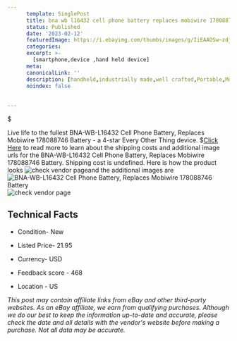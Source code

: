 ```yaml
---
      template: SinglePost
      title: bna wb l16432 cell phone battery replaces mobiwire 178088746 battery
      status: Published
      date: '2023-02-12'
      featuredImage: https://i.ebayimg.com/thumbs/images/g/IiEAAOSw~zdjoPkm/s-l225.jpg
      categories: 
      excerpt: >-
        [smartphone,device ,hand held device]
      meta:
      canonicalLink: ''
      description: [handheld,industrially made,well crafted,Portable,Mobile,Compact,Convenient,Lightweight,Maneuverable,Man-portable,Miniature,Carriable,Hand-held,Light,Holdable,Transportable,Mobile device,Pocket-sized,On-the-go,Wireless,Cordless,Compact size,Convenient size, smartphone,device ,hand held device]
      noindex: false
      
        
---
```

$

Live life to the fullest BNA-WB-L16432 Cell Phone Battery, Replaces Mobiwire 178088746 Battery - a 4-star Every Other Thing device.
$[Click Here](https://www.ebay.com/itm/364081006947?hash=item54c4eb4963%3Ag%3AIiEAAOSw%7EzdjoPkm&mkevt=1&mkcid=1&mkrid=711-53200-19255-0&campid=%253CePNCampaignId%253E&customid=%253CreferenceId%253E&toolid=10049) to read more to learn about the shipping costs and additional image urls for the BNA-WB-L16432 Cell Phone Battery, Replaces Mobiwire 178088746 Battery. Shipping cost is undefined. Here is how the product looks ![check vendor page](https://i.ebayimg.com/thumbs/images/g/IiEAAOSw~zdjoPkm/s-l225.jpg)and the additional images are![BNA-WB-L16432 Cell Phone Battery, Replaces Mobiwire 178088746 Battery](https://i.ebayimg.com/images/g/IiEAAOSw~zdjoPkm/s-l1200.jpg)![check vendor page](https://origin-galleryplus.ebayimg.com/ws/web/364081006947_2_0_1/225x225.jpg,https://origin-galleryplus.ebayimg.com/ws/web/364081006947_3_0_1/225x225.jpg,https://origin-galleryplus.ebayimg.com/ws/web/364081006947_4_0_1/225x225.jpg,https://origin-galleryplus.ebayimg.com/ws/web/364081006947_5_0_1/225x225.jpg)



 ## Technical Facts 



     
      

 - Condition- New 


      

 - Listed Price- 21.95 


      

 - Currency- USD 


      

 - Feedback score - 468 


      

 - Location - US 


      
      

 *_This post may contain affiliate links from eBay and other third-party websites. As an eBay affiliate, we earn from qualifying purchases. Although we do our best to keep the information up-to-date and accurate, please check the date and all details with the vendor's website before making a purchase. Not all data may be accurate._*






